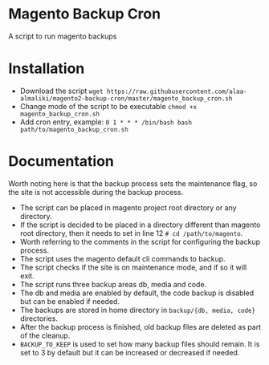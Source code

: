 # Magento Backup Cron
A script to run magento backups

# Installation
- Download the script `wget https://raw.githubusercontent.com/alaa-almaliki/magento2-backup-cron/master/magento_backup_cron.sh`
- Change mode of the script to be executable `chmod +x magento_backup_cron.sh`
- Add cron entry, example: `0 1 * * * /bin/bash bash path/to/magento_backup_cron.sh`
# Documentation
Worth noting here is that the backup process sets the maintenance flag, so the site is not accessible during the backup process.

- The script can be placed in magento project root directory or any directory.
- If the script is decided to be placed in a directory different than magento root directory, then it needs to set in line 12 `# cd /path/to/magento`.
- Worth referring to the comments in the script for configuring the backup process.
- The script uses the magento default cli commands to backup.
- The script checks if the site is on maintenance mode, and if so it will exit.
- The script runs three backup areas db, media and code.
- The db and media are enabled by default, the code backup is disabled but can be enabled if needed.
- The backups are stored in home directory in `backup/{db, media, code}` directories.
- After the backup process is finished, old backup files are deleted as part of the cleanup.
- `BACKUP_TO_KEEP` is used to set how many backup files should remain. It is set to 3 by default but it can be increased or decreased if needed.